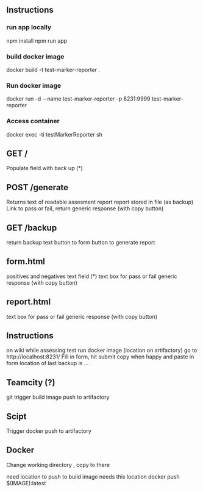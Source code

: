 ## Instructions

### run app locally

npm install
npm run app

### build docker image

docker build -t test-marker-reporter .

### Run docker image

docker run -d --name test-marker-reporter -p 8231:9999 test-marker-reporter

### Access container

docker exec -ti testMarkerReporter sh

## GET /
Populate field with back up (*)

## POST /generate
Returns text of readable assesment report
report stored in file (as backup)
Link to pass or fail, return generic response (with copy button)

## GET /backup
return backup text
button to form
button to generate report

## form.html
positives and negatives text field (*)
text box for pass or fail generic response (with copy button)

## report.html
text box for pass or fail generic response (with copy button)

## Instructions
on wiki
while assessing test
run docker image (location on artifactory)
go to http://localhost:8231/
Fill in form, hit submit
copy when happy and paste in form
location of last backup is ...

## Teamcity (?)
git trigger
build image
push to artifactory

## Scipt
Trigger docker push to artifactory

## Docker
Change working directory , copy to there

need location to push to
build image needs this location
docker push $(IMAGE):latest
